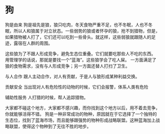 # 狗

狗是由来
狗是祖先是狼，狼只吃肉，冬天食物严重不足，也不冬眠，人也不冬眠，所以人和狼属于对立状态。一些弱势的狼或者怀孕的狼，抢不到猎物，但是，如果猎物被人打了，它们还可以吃到一些骨头。就这样，这些弱狼就跟随人的足迹，露宿在人群的周围。

这些狼为了不跟人形成竞争，避免生态位重叠。它们就要吃那些人不吃的东西。
用管理学的话说，那就是要找一个“蓝海”。这些狼学会了吃人屎。
一方面满足了狼的食物需求，没有与人形成竞争；另一方面还替人打扫了卫生。

与人合作
跟人主动合作，对人有贡献，于是人与狼形成某种利益交换。

贡献安全
当出现对人有危险性的动物的时候，它们会报警，体系人类有危险

辅助性服务
人打猎的时候，帮人追踪猎物。

大家都不碰这个地方，大家都不感兴趣，而你找到这个地方以后，用不着去竞争，你就能够活得不错。
狗是一种非常成功的物种，原因就在于它选择了一个独特的生态位，找到了蓝海市场，而且能够跟强势的物种形成战略联盟。这种蓝海加上战略联盟，使得这个物种到了无往不胜的地步。
